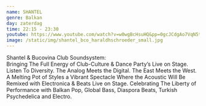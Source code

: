 ```yaml
---
name: SHANTEL
genre: Balkan
day: zaterdag
time: 22:15 - 23:30
youtube: https://www.youtube.com/watch?v=w0wgBcHsuHQ&pp=0gcJCdgAo7VqN5tD
image: /static/img/shantel_bco_haraldhschroeder_small.jpg
---
```

Shantel & Bucovina Club Soundsystem:\
Bringing The Full Energy of Club-Culture & Dance Party’s Live on Stage. Listen To 
Diversity. The Analog Meets the Digital. The East Meets the West. A Melting Pot of
Styles a Vibrant Spectacle Where the Acoustic Will Be Remixed with Electronica &
Beats Live on Stage. Celebrating The Liberty of Performance with Balkan Pop,
Global Bass, Diaspora Beats, Turkish Psychedelica and Electro.